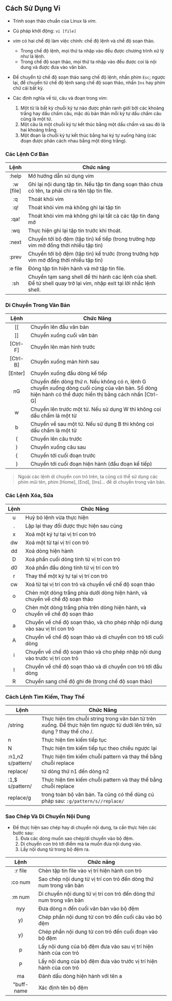 ## Cách Sử Dụng Vi
- Trình soạn thảo chuẩn của Linux là *vim*.  
- Cú pháp khởi động: `vi [file]`  
- *vim* có hai chế độ làm việc chính: chế độ lệnh và chế độ soạn thảo.  
  - Trong chế độ lệnh, mọi thứ ta nhập vào đều được chương trình xử lý như là lệnh.
  - Trong chế độ soạn thảo, mọi thứ ta nhập vào đều được coi là nội dung và được đưa vào văn bản.  

- Để chuyển từ chế độ soạn thảo sang chế độ lệnh, nhấn phím `Esc`; ngược lại, để chuyển từ chế độ lệnh sang chế độ soạn thảo, nhấn `Ins` hay phím chữ cái bất kỳ.  
- Các định nghĩa về từ, câu và đoạn trong vim: 
  1. Một từ là bất kỳ chuỗi ký tự nào được phân ranh giới bởi các khoảng trắng hay dấu chấm câu, mặc dù bản thân mỗi ký tự dấu chấm câu cũng là một từ.  
  2. Một câu là một chuỗi ký tự kết thúc bằng một dấu chấm và sau đó là hai khoảng trắng.  
  3. Một đoạn là chuỗi ký tự kết thúc bằng hai ký tự xuống hàng (các đoạn được phân cách nhau bằng một dòng trắng).  

### Các Lệnh Cơ Bản
|Lệnh|Chức năng|
|:---:|---|
|:help|Mở hướng dẫn sử dụng vim|  
|:w [file]|Ghi lại nội dung tập tin. Nếu tập tin đang soạn thảo chưa có tên, ta phải chỉ ra tên tập tin file.| 
|:q| Thoát khỏi vim| 
|:q!| Thoát khỏi vim mà không ghi lại tập tin|  
|:qa!| Thoát khỏi vim mà không ghi lại tất cả các tập tin đang mở|  
|:wq| Thực hiện ghi lại tập tin trước khi thoát.|  
|:next| Chuyển tới bộ đệm (tập tin) kế tiếp (trong trường hợp vim mở đồng thời nhiều tập tin)|  
|:prev| Chuyển tới bộ đệm (tập tin) kế trước (trong trường hợp vim mở đồng thời nhiều tập tin)|  
|:e file| Đóng tập tin hiện hành và mở tập tin file.|  
|:sh| Chuyển tạm sang shell để thi hành các lệnh của shell. Để từ shell quay trở lại vim, nhập exit tại lời nhắc lệnh shell.|  

### Di Chuyển Trong Văn Bản
|Lệnh|Chức Năng|  
|:---:|---|  
|[[| Chuyển lên đầu văn bản|  
|]]| Chuyển xuống cuối văn bản|  
|[Ctrl-F]| Chuyển lên màn hình trước|  
|[Ctrl-B]| Chuyển xuống màn hình sau|  
|[Enter]| Chuyển xuống đầu dòng kế tiếp|  
|nG| Chuyển đến dòng thứ n. Nếu không có n, lệnh G chuyển xuống dòng cuối cùng của văn bản. Số dòng hiện hành có thể được hiển thị bằng cách nhấn [Ctrl-G]|  
|	w| Chuyển lên trước một từ. Nếu sử dụng W thì không coi dấu chấm là một từ|  
|	b| Chuyển về sau một từ. Nếu sử dụng B thì không coi dấu chấm là một từ|  
|	(| Chuyển lên câu trước|  
|	)| Chuyển xuống câu sau|  
|	{| Chuyển tới cuối đoạn trước|  
|	}| Chuyển tới cuối đoạn hiện hành (đầu đoạn kế tiếp)| 

> Ngoài các lệnh di chuyển con trỏ trên, ta cũng có thể sử dụng các phím mũi tên, phím [Home], [End], [Ins]… để di chuyển trong văn bản.  

### Các Lệnh Xóa, Sửa
|Lệnh|Chức Năng|  
|:---:|---|  
|u| Huỷ bỏ lệnh vừa thực hiện|  
|.| Lập lại thay đổi được thực hiện sau cùng|  
|x| Xoá một ký tự tại vị trí con trỏ|  
|dw| Xoá một từ tại vị trí con trỏ|  
|dd| Xoá dòng hiện hành| 
|D| Xoá phần cuối dòng tính từ vị trí con trỏ|  
|d0| Xoá phần đầu dòng tính từ vị trí con trỏ|   
|r| Thay thế một ký tự tại vị trí con trỏ|  
|cw| Xoá từ tại vị trí con trỏ và chuyển về chế độ soạn thảo|  
|o| Chèn một dòng trắng phía dưới dòng hiện hành, và chuyển về chế độ soạn thảo|  
|O| Chèn một dòng trắng phía trên dòng hiện hành, và chuyển về chế độ soạn thảo| 
|a| Chuyển về chế độ soạn thảo, và cho phép nhập nội dung vào sau vị trí con trỏ|  
|A| Chuyển về chế độ soạn thảo và di chuyển con trỏ tới cuối dòng|  
|i| Chuyển về chế độ soạn thảo và cho phép nhập nội dung vào trước vị trí con trỏ|  
|I| Chuyển về chế độ soạn thảo và di chuyển con trỏ tới đầu dòng|  
|R| Chuyển sang chế độ ghi đè (trong chế độ soạn thảo)|  

### Cách Lệnh Tìm Kiếm, Thay Thế
|Lệnh|Chức Năng|  
|---|---|  
|/string| Thực hiện tìm chuỗi string trong văn bản từ trên xuống. Để thực hiện tìm ngược từ dưới lên trên, sử dụng ? thay thế cho /.|  
|n| Thực hiện tìm kiếm tiếp tục|  
|N| Thực hiện tìm kiếm tiếp tục theo chiều ngược lại|  
|:n1,n2 s/pattern/| Thực hiện tìm kiếm chuỗi pattern và thay thế bằng chuỗi replace|  
|replace/| từ dòng thứ n1 đến dòng n2|  
|:1,$ s/pattern/| Thực hiện tìm kiếm chuỗi pattern và thay thế bằng chuỗi replace|  
|replace/g| trong toàn bộ văn bản. Ta cũng có thể dùng cú pháp sau: `:g/pattern/s//replace/`|   

### Sao Chép Và Di Chuyển Nội Dung
- Để thực hiện sao chép hay di chuyển nội dung, ta cần thực hiện các bước sau: 
  1. Đưa các dòng muốn sao chép/di chuyển vào bộ đệm.  
  2. Di chuyển con trỏ tới điểm mà ta muốn đưa nội dung vào.  
  3. Lấy nội dung từ trong bộ đệm ra.  

|Lệnh|Chức năng|  
|:---:|---|  
|:r file|Chèn tập tin file vào vị trí hiện hành con trỏ|  
|:co num|Sao chép nội dung từ vị trí con trỏ đến dòng thứ num trong văn bản|  
|:m num|Di chuyển nội dung từ vị trí con trỏ đến dòng thứ num trong văn bản|  
|nyy|Đưa dòng n đến cuối văn bản vào bộ đệm|  
|y)|Chép phần nội dung từ con trỏ đến cuối câu vào bộ đệm|  
|y}|Chép phần nội dung từ con trỏ đến cuối đoạn vào bộ đệm|  
|p|Lấy nội dung của bộ đệm đưa vào sau vị trí hiện hành của con trỏ|  
|P|Lấy nội dung của bộ đệm đưa vào trước vị trí hiện hành của con trỏ|  
|ma|Đánh dấu dòng hiện hành với tên a|  
|"buff-name|Xác định tên bộ đệm|
